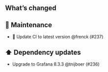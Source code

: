 ## What’s changed

## 🧰 Maintenance

- 🚀 Update CI to latest version @frenck (#237)

## ⬆️ Dependency updates

- Upgrade to Grafana 8.3.3 @tnijboer (#236)

